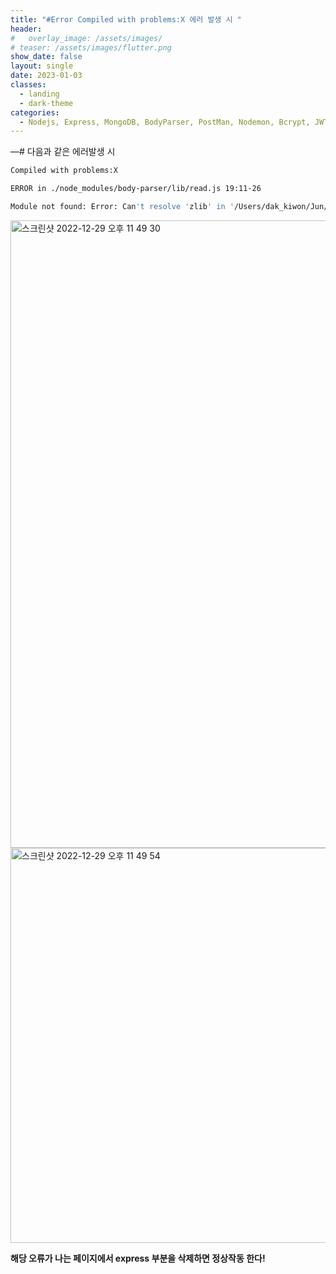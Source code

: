 ```yaml
---
title: "#Error Compiled with problems:X 에러 발생 시 "
header:
#   overlay_image: /assets/images/
# teaser: /assets/images/flutter.png
show_date: false
layout: single
date: 2023-01-03
classes:
  - landing
  - dark-theme
categories:
  - Nodejs, Express, MongoDB, BodyParser, PostMan, Nodemon, Bcrypt, JWT, Auth, React, React Router Dom, CORS, Proxy
---
```


—# 다음과 같은 에러발생 시

```bash
Compiled with problems:X

ERROR in ./node_modules/body-parser/lib/read.js 19:11-26

Module not found: Error: Can't resolve 'zlib' in '/Users/dak_kiwon/Jun/boiler-plater/clinet/node_modules/body-parser/lib'
```

<img width="1004" alt="스크린샷 2022-12-29 오후 11 49 30" src="https://user-images.githubusercontent.com/79856225/210307355-a1426628-3268-461c-84f7-9ee677723b12.png">
    
<img width="632" alt="스크린샷 2022-12-29 오후 11 49 54" src="https://user-images.githubusercontent.com/79856225/210307357-12e15e5b-8c59-41ad-9214-ff0980a6bef1.png">

    
**해당 오류가 나는 페이지에서 express 부분을 삭제하면 정상작동 한다!**